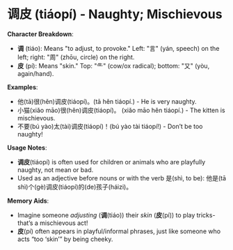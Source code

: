 # **调皮 (tiáopí) - Naughty; Mischievous**

**Character Breakdown**:  
- **调** (tiáo): Means "to adjust, to provoke." Left: "言" (yán, speech) on the left; right: "周" (zhōu, circle) on the right.  
- **皮** (pí): Means "skin." Top: "⺧" (cow/ox radical); bottom: "又" (yòu, again/hand).

**Examples**:  
- 他(tā)很(hěn)调皮(tiáopí)。(tā hěn tiáopí.) - He is very naughty.  
- 小猫(xiǎo māo)很(hěn)调皮(tiáopí)。 (xiǎo māo hěn tiáopí.) - The kitten is mischievous.  
- 不要(bú yào)太(tài)调皮(tiáopí)！(bú yào tài tiáopí!) - Don’t be too naughty!

**Usage Notes**:  
- **调皮**(tiáopí) is often used for children or animals who are playfully naughty, not mean or bad.  
- Used as an adjective before nouns or with the verb 是(shì, to be): 他是(tā shì)个(gè)调皮(tiáopí)的(de)孩子(háizi)。

**Memory Aids**:  
- Imagine someone *adjusting* (**调**(tiáo)) their *skin* (**皮**(pí)) to play tricks-that’s a mischievous act!  
- **皮**(pí) often appears in playful/informal phrases, just like someone who acts “too ‘skin’” by being cheeky.